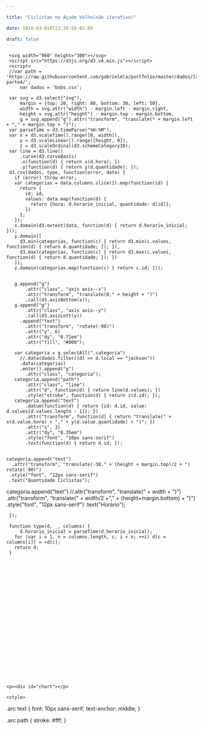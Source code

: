 ```yaml
---

title: "Ciclistas no Açude Velho(não iterativo)"

date: 2018-03-010T23:38:58-02:00

draft: false
---
```






<p><div id="graph"></div></p>
  <style>

  .axis--x path {
    display: none;
  }
  .line {
    fill: none;
    stroke: steelblue;
    stroke-width: 1.5px;
  }
     </style>

     <svg width="960" height="300"></svg>
     <script src="https://d3js.org/d3.v4.min.js"></script>
     <script>
     //var path = 'https://raw.githubusercontent.com/gabrielmla/portfolio/master/dados/lab2-parte4/';
         var dados = 'bobs.csv';

     var svg = d3.select("svg"),
         margin = {top: 20, right: 80, bottom: 30, left: 50},
         width = svg.attr("width") - margin.left - margin.right,
         height = svg.attr("height") - margin.top - margin.bottom,
         g = svg.append("g").attr("transform", "translate(" + margin.left + "," + margin.top + ")");
     var parseTime = d3.timeParse("%H:%M");
     var x = d3.scaleTime().range([0, width]),
         y = d3.scaleLinear().range([height, 0]),
         z = d3.scaleOrdinal(d3.schemeCategory10);
     var line = d3.line()
         .curve(d3.curveBasis)
         .x(function(d) { return x(d.hora); })
         .y(function(d) { return y(d.quantidade); });
     d3.csv(dados, type, function(error, data) {
       if (error) throw error;
       var categorias = data.columns.slice(1).map(function(id) {
         return {
           id: id,
           values: data.map(function(d) {
             return {hora: d.horario_inicial, quantidade: d[id]};
           })
         };
       });
       x.domain(d3.extent(data, function(d) { return d.horario_inicial; }));
       y.domain([
         d3.min(categorias, function(c) { return d3.min(c.values, function(d) { return d.quantidade; }); }),
         d3.max(categorias, function(c) { return d3.max(c.values, function(d) { return d.quantidade; }); })
       ]);
       z.domain(categorias.map(function(c) { return c.id; }));


       g.append("g")
           .attr("class", "axis axis--x")
           .attr("transform", "translate(0," + height + ")")
           .call(d3.axisBottom(x));
       g.append("g")
           .attr("class", "axis axis--y")
           .call(d3.axisLeft(y))
         .append("text")
           .attr("transform", "rotate(-90)")
           .attr("y", 6)
           .attr("dy", "0.71em")
           .attr("fill", "#000");

       var categoria = g.selectAll(".categoria")
         //.data(dados.filter((d) => d.local == "jackson"))
         .data(categorias)
         .enter().append("g")
           .attr("class", "categoria");
       categoria.append("path")
           .attr("class", "line")
           .attr("d", function(d) { return line(d.values); })
           .style("stroke", function(d) { return z(d.id); });
       categoria.append("text")
           .datum(function(d) { return {id: d.id, value: d.values[d.values.length - 1]}; })
           .attr("transform", function(d) { return "translate(" + x(d.value.hora) + "," + y(d.value.quantidade) + ")"; })
           .attr("x", 3)
           .attr("dy", "0.35em")
           .style("font", "10px sans-serif")
           .text(function(d) { return d.id; });


    categoria.append("text")
      .attr("transform", "translate(-30," + (height + margin.top)/2 + ") rotate(-90)")
     .style("font", "12px sans-serif")
     .text("Quantidade Ciclistas");

   categoria.append("text")
       //.attr("transform", "translate(" + width + ")")
        .attr("transform", "translate(" + width/2 +"," + (height+margin.bottom) + ")")
       .style("font", "12px sans-serif")
       .text("Horário");

     });

     function type(d, _, columns) {
         d.horario_inicial = parseTime(d.horario_inicial);
       for (var i = 1, n = columns.length, c; i < n; ++i) d[c = columns[i]] = +d[c];
       return d;
     }


  </script>


  <p><style></p>
      .bar {
      fill: #98abc5;
      }
  </style>



<svg width="960" height="500" id="graph"></svg>
<script src="https://d3js.org/d3.v4.min.js"></script>
  <script type="text/javascript">
    "use strict"


    // Set the margins
var margin = {top: 60, right: 100, bottom: 20, left: 80},
  width = 850 - margin.left - margin.right,
  height = 370 - margin.top - margin.bottom;

// Set the ranges
var x = d3.scaleBand().rangeRound([0, width]).padding(0.1)
var y = d3.scaleLinear().range([height, 0]);


// Create the svg canvas in the "graph" div
var svg = d3.select("#graph")
        .append("svg")
        .style("width", width + margin.left + margin.right + "px")
        .style("height", height + margin.top + margin.bottom + "px")
        .attr("width", width + margin.left + margin.right)
        .attr("height", height + margin.top + margin.bottom)
        .append("g")
        .attr("transform","translate(" + margin.left + "," + margin.top + ")")
        .attr("class", "svg");

// Import the CSV data

d3.csv('https://raw.githubusercontent.com/luizaugustomm/pessoas-no-acude/master/dados/processados/dados.csv', function(error, data) {
  if (error) throw error;

   // Format the data
  data.forEach(function(d) {
      //d. = parseMonth(d.Month);
      d.total_ciclistas = +d.total_ciclistas;
      d.local = d.local;
  });

	var nest = d3.nest()
	  .key(function(d){
	    return d.local;
	  })
	  .sortKeys(d3.ascending)
	  .rollup(function(leaves){
	 		return d3.sum(leaves, function(d) {return (d.total_ciclistas)});
		})
	  .entries(data)

console.log(nest)
  // Scale the range of the data
  x.domain(nest.map(function(d) { return d.key; }));
  y.domain([0, d3.max(nest, function(d) { return d.value; })]);

  // Set up the x axis
  var xaxis = svg.append("g")
       .attr("transform", "translate(0," + height + ")")
       .attr("class", "x axis")
       .call(d3.axisBottom(x)
          //.ticks(d3.timeMonth)
          .tickSize(0, 0)
          //.tickFormat(d3.timeFormat("%B"))
          .tickSizeInner(0)
          .tickPadding(10));

  // Add the Y Axis
   var yaxis = svg.append("g")
       .attr("class", "y axis")
       .call(d3.axisLeft(y)
          .ticks(5)
          .tickSizeInner(0)
          .tickPadding(6)
          .tickSize(0, 0));

 // yaxis.select(".domain").style("display","none")

  // Add a label to the y axis
  svg.append("text")
        .attr("transform", "rotate(-90)")
        .attr("y", 0 - 60)
        .attr("x", 0 - (height / 2))
        .attr("dy", "1em")
        .style("text-anchor", "middle")
        .text("TOTAL DE CICLISTAS")
        .attr("class", "y axis label");

  // Draw the bars
  svg.selectAll(".rect")
      .data(nest)
      .enter()
      .append("rect")
      	  .attr("class", "bar")
	      .attr("x", function(d) { return x(d.key); })
	      .attr("y", function(d) { return y(d.value); })
	      .attr("width", x.bandwidth())
	      .attr("height", function(d) { return height - y(d.value); });

})

  </script>

<br>

  <br>

    <p><div id="chart"></p>

    <style>

  .arc text {
    font: 10px sans-serif;
    text-anchor: middle;
  }

  .arc path {
    stroke: #fff;
  }
       </style>



<svg width="960" height="500"></svg>
<script src="https://d3js.org/d3.v4.min.js"></script>
<script >
function geraGrafico(data) {
        var width = 700,
            height = 250,
            radius = Math.min(width, height) / 2;
        var color = ["#98abc5", "#F5A9D0"];
        var svg = d3.select("#chart").append("svg")
            .attr("width", width)
            .attr("height", height)
          .append("g")
            .attr("transform", "translate(" + width / 2 + "," + height / 2 + ")");
        var arc = d3.arc()
            .outerRadius(radius - 10)
            .innerRadius(0);
        var labelArc = d3.arc()
            .outerRadius(radius - 40)
            .innerRadius(radius - 40);
        var pie = d3.pie()
            .sort(null)
            .value(function(d) { return d; });
          var g = svg.selectAll(".arc")
              .data(pie(data))
            .enter().append("g")
              .attr("class", "arc");
          g.append("path")
              .attr("d", arc)
              .style("fill", function(d, i) { return color[i]; });
          g.append("text")
              .attr("transform", function(d) { return "translate(" + labelArc.centroid(d) + ")"; })
              .attr("dy", ".35em")
              .text(function(d) { return d.data + "%" ; });
        }

       d3.csv("bobs.csv", function(d) {
         var homens = Math.round((d3.sum(d, function(d){return parseFloat(d.homens_ciclistas);})) /
                             (d3.sum(d, function(d){return parseFloat(d.total_ciclistas);})) * 100);

          var mulheres = Math.round((d3.sum(d, function(d){return parseFloat(d.mulheres_ciclistas);})) /
                           (d3.sum(d, function(d){return parseFloat(d.total_ciclistas);})) * 100);
          var dados = [ homens, mulheres ];
         geraGrafico(dados);
       });

  </script>
